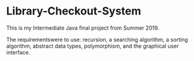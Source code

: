 # Library-Checkout-System
This is my Intermediate Java final project from Summer 2019.

The requirementswere to use: recursion, a searching algorithm, a sorting algorithm, abstract data types, polymorphism, and the graphical user interface.
